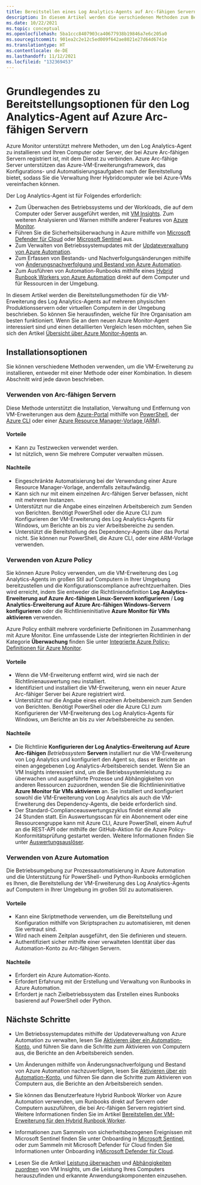 ```yaml
---
title: Bereitstellen eines Log Analytics-Agents auf Arc-fähigen Servern
description: In diesem Artikel werden die verschiedenen Methoden zum Bereitstellen des Log Analytics-Agents auf Windows- und Linux-Computern beschrieben, die bei Azure Arc-fähigen Servern in Ihrem lokalen Rechenzentrum oder in einer anderen Cloudumgebung registriert sind.
ms.date: 10/22/2021
ms.topic: conceptual
ms.openlocfilehash: 5ba1ccc8407903ca40677938b19846a7e6c205a0
ms.sourcegitcommit: 901ea2c2e12c5ed009f642ae8021e27d64d6741e
ms.translationtype: HT
ms.contentlocale: de-DE
ms.lasthandoff: 11/12/2021
ms.locfileid: "132369453"
---
```

# <a name="understand-deployment-options-for-the-log-analytics-agent-on-azure-arc-enabled-servers"></a>Grundlegendes zu Bereitstellungsoptionen für den Log Analytics-Agent auf Azure Arc-fähigen Servern

Azure Monitor unterstützt mehrere Methoden, um den Log Analytics-Agent zu installieren und Ihren Computer oder Server, der bei Azure Arc-fähigen Servern registriert ist, mit dem Dienst zu verbinden. Azure Arc-fähige Server unterstützen das Azure-VM-Erweiterungsframework, das Konfigurations- und Automatisierungsaufgaben nach der Bereitstellung bietet, sodass Sie die Verwaltung Ihrer Hybridcomputer wie bei Azure-VMs vereinfachen können.

Der Log Analytics-Agent ist für Folgendes erforderlich:

* Zum Überwachen des Betriebssystems und der Workloads, die auf dem Computer oder Server ausgeführt werden, mit [VM Insights](../../azure-monitor/vm/vminsights-overview.md). Zum weiteren Analysieren und Warnen mithilfe anderer Features von [Azure Monitor](../../azure-monitor/overview.md).
* Führen Sie die Sicherheitsüberwachung in Azure mithilfe von [Microsoft Defender für Cloud](../../defender-for-cloud/defender-for-cloud-introduction.md) oder [Microsoft Sentinel](../../sentinel/overview.md) aus.
* Zum Verwalten von Betriebssystemupdates mit der [Updateverwaltung von Azure Automation](../../automation/update-management/overview.md).
* Zum Erfassen von Bestands- und Nachverfolgungsänderungen mithilfe von [Änderungsnachverfolgung und Bestand von Azure Automation](../../automation/change-tracking/overview.md).
* Zum Ausführen von Automation-Runbooks mithilfe eines [Hybrid Runbook Workers von Azure Automation](../../automation/automation-hybrid-runbook-worker.md) direkt auf dem Computer und für Ressourcen in der Umgebung.

In diesem Artikel werden die Bereitstellungsmethoden für die VM-Erweiterung des Log Analytics-Agents auf mehreren physischen Produktionsservern oder virtuellen Computern in der Umgebung beschrieben. So können Sie herausfinden, welche für Ihre Organisation am besten funktioniert. Wenn Sie an dem neuen Azure Monitor-Agent interessiert sind und einen detaillierten Vergleich lesen möchten, sehen Sie sich den Artikel [Übersicht über Azure Monitor-Agents](../../azure-monitor//agents/agents-overview.md) an.  

## <a name="installation-options"></a>Installationsoptionen

Sie können verschiedene Methoden verwenden, um die VM-Erweiterung zu installieren, entweder mit einer Methode oder einer Kombination. In diesem Abschnitt wird jede davon beschrieben.

### <a name="using-arc-enabled-servers"></a>Verwenden von Arc-fähigen Servern

Diese Methode unterstützt die Installation, Verwaltung und Entfernung von VM-Erweiterungen aus dem [Azure-Portal](manage-vm-extensions-portal.md) mithilfe von [PowerShell](manage-vm-extensions-powershell.md), der [Azure CLI](manage-vm-extensions-cli.md) oder einer [Azure Resource Manager-Vorlage (ARM)](manage-vm-extensions-template.md).

#### <a name="advantages"></a>Vorteile

* Kann zu Testzwecken verwendet werden.
* Ist nützlich, wenn Sie mehrere Computer verwalten müssen.

#### <a name="disadvantages"></a>Nachteile

* Eingeschränkte Automatisierung bei der Verwendung einer Azure Resource Manager-Vorlage, andernfalls zeitaufwändig.
* Kann sich nur mit einem einzelnen Arc-fähigen Server befassen, nicht mit mehreren Instanzen.
* Unterstützt nur die Angabe eines einzelnen Arbeitsbereich zum Senden von Berichten. Benötigt PowerShell oder die Azure CLI zum Konfigurieren der VM-Erweiterung des Log Analytics-Agents für Windows, um Berichte an bis zu vier Arbeitsbereiche zu senden.
* Unterstützt die Bereitstellung des Dependency-Agents über das Portal nicht. Sie können nur PowerShell, die Azure CLI, oder eine ARM-Vorlage verwenden.

### <a name="using-azure-policy"></a>Verwenden von Azure Policy

Sie können Azure Policy verwenden, um die VM-Erweiterung des Log Analytics-Agents im großen Stil auf Computern in Ihrer Umgebung bereitzustellen und die Konfigurationscompliance aufrechtzuerhalten. Dies wird erreicht, indem Sie entweder die Richtliniendefinition **Log Analytics-Erweiterung auf Azure Arc-fähigen Linux-Servern konfigurieren** / **Log Analytics-Erweiterung auf Azure Arc-fähigen Windows-Servern konfigurieren** oder die Richtlinieninitiative **Azure Monitor für VMs aktivieren** verwenden.

Azure Policy enthält mehrere vordefinierte Definitionen im Zusammenhang mit Azure Monitor. Eine umfassende Liste der integrierten Richtlinien in der Kategorie **Überwachung** finden Sie unter [Integrierte Azure Policy-Definitionen für Azure Monitor](../../azure-monitor/policy-reference.md).

#### <a name="advantages"></a>Vorteile

* Wenn die VM-Erweiterung entfernt wird, wird sie nach der Richtlinienauswertung neu installiert.
* Identifiziert und installiert die VM-Erweiterung, wenn ein neuer Azure Arc-fähiger Server bei Azure registriert wird.
* Unterstützt nur die Angabe eines einzelnen Arbeitsbereich zum Senden von Berichten. Benötigt PowerShell oder die Azure CLI zum Konfigurieren der VM-Erweiterung des Log Analytics-Agents für Windows, um Berichte an bis zu vier Arbeitsbereiche zu senden.

#### <a name="disadvantages"></a>Nachteile

* Die Richtlinie **Konfigurieren der Log Analytics-Erweiterung auf Azure Arc-fähigen** *Betriebssystem* **Servern** installiert nur die VM-Erweiterung von Log Analytics und konfiguriert den Agent so, dass er Berichte an einen angegebenen Log Analytics-Arbeitsbereich sendet. Wenn Sie an VM Insights interessiert sind, um die Betriebssystemleistung zu überwachen und ausgeführte Prozesse und Abhängigkeiten von anderen Ressourcen zuzuordnen, wenden Sie die Richtlinieninitiative **Azure Monitor für VMs aktivieren** an. Sie installiert und konfiguriert sowohl die VM-Erweiterung von Log Analytics als auch die VM-Erweiterung des Dependency-Agents, die beide erforderlich sind.
* Der Standard-Complianceauswertungszyklus findet einmal alle 24 Stunden statt. Ein Auswertungsscan für ein Abonnement oder eine Ressourcengruppe kann mit Azure CLI, Azure PowerShell, einem Aufruf an die REST-API oder mithilfe der GitHub-Aktion für die Azure Policy-Konformitätsprüfung gestartet werden. Weitere Informationen finden Sie unter [Auswertungsauslöser](../../governance/policy/how-to/get-compliance-data.md#evaluation-triggers).

### <a name="using-azure-automation"></a>Verwenden von Azure Automation

Die Betriebsumgebung zur Prozessautomatisierung in Azure Automation und die Unterstützung für PowerShell- und Python-Runbooks ermöglichen es Ihnen, die Bereitstellung der VM-Erweiterung des Log Analytics-Agents auf Computern in Ihrer Umgebung im großen Stil zu automatisieren.

#### <a name="advantages"></a>Vorteile

* Kann eine Skriptmethode verwenden, um die Bereitstellung und Konfiguration mithilfe von Skriptsprachen zu automatisieren, mit denen Sie vertraut sind.
* Wird nach einem Zeitplan ausgeführt, den Sie definieren und steuern.
* Authentifiziert sicher mithilfe einer verwalteten Identität über das Automation-Konto zu Arc-fähigen Servern.

#### <a name="disadvantages"></a>Nachteile

* Erfordert ein Azure Automation-Konto.
* Erfordert Erfahrung mit der Erstellung und Verwaltung von Runbooks in Azure Automation.
* Erfordert je nach Zielbetriebssystem das Erstellen eines Runbooks basierend auf PowerShell oder Python.

## <a name="next-steps"></a>Nächste Schritte

* Um Betriebssystemupdates mithilfe der Updateverwaltung von Azure Automation zu verwalten, lesen Sie [Aktivieren über ein Automation-Konto](../../automation/update-management/enable-from-automation-account.md), und führen Sie dann die Schritte zum Aktivieren von Computern aus, die Berichte an den Arbeitsbereich senden.

* Um Änderungen mithilfe von Änderungsnachverfolgung und Bestand von Azure Automation nachzuverfolgen, lesen Sie [Aktivieren über ein Automation-Konto](../../automation/change-tracking/enable-from-automation-account.md), und führen Sie dann die Schritte zum Aktivieren von Computern aus, die Berichte an den Arbeitsbereich senden.

* Sie können das Benutzerfeature Hybrid Runbook Worker von Azure Automation verwenden, um Runbooks direkt auf Servern oder Computern auszuführen, die bei Arc-fähigen Servern registriert sind. Weitere Informationen finden Sie im Artikel [Bereitstellen der VM-Erweiterung für den Hybrid Runbook Worker](../../automation/extension-based-hybrid-runbook-worker-install.md).

* Informationen zum Sammeln von sicherheitsbezogenen Ereignissen mit Microsoft Sentinel finden Sie unter Onboarding in [Microsoft Sentinel](scenario-onboard-azure-sentinel.md), oder zum Sammeln mit Microsoft Defender für Cloud finden Sie Informationen unter Onboarding in[Microsoft Defender für Cloud](../../security-center/quickstart-onboard-machines.md).

* Lesen Sie die Artikel [Leistung überwachen](../../azure-monitor/vm/vminsights-performance.md) und [Abhängigkeiten zuordnen](../../azure-monitor/vm/vminsights-maps.md) von VM Insights, um die Leistung Ihres Computers herauszufinden und erkannte Anwendungskomponenten einzusehen.
